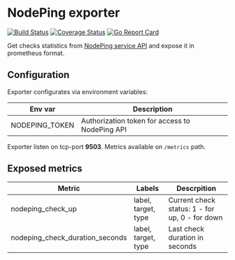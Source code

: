 # NodePing exporter
[![Build Status](https://travis-ci.org/StupidScience/nodeping-exporter.svg?branch=master)](https://travis-ci.org/StupidScience/nodeping-exporter)
[![Coverage Status](https://coveralls.io/repos/github/StupidScience/nodeping-exporter/badge.svg)](https://coveralls.io/github/StupidScience/nodeping-exporter)
[![Go Report Card](https://goreportcard.com/badge/github.com/StupidScience/nodeping-exporter)](https://goreportcard.com/report/github.com/StupidScience/nodeping-exporter)

Get checks statistics from [NodePing service API](https://nodeping.com/docs-api-overview.html) and expose it in prometheus format.

## Configuration

Exporter configurates via environment variables:

|Env var|Description|
|---|---|
|NODEPING_TOKEN|Authorization token for access to NodePing API|

Exporter listen on tcp-port **9503**. Metrics available on `/metrics` path.

## Exposed metrics

|Metric|Labels|Descrpition|
|---|---|---|
|nodeping_check_up|label, target, type|Current check status: 1 - for up, 0 - for down|
|nodeping_check_duration_seconds|label, target, type|Last check duration in seconds|
